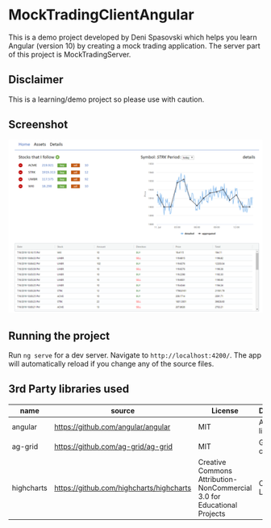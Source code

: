 # MockTradingClientAngular

This is a demo project developed by Deni Spasovski which helps you learn Angular (version 10) by creating a mock trading application.
The server part of this project is MockTradingServer.

## Disclaimer

This is a learning/demo project so please use with caution.

## Screenshot

![App Screenshot](screenshot.png 'App Screenshot')

## Running the project

Run `ng serve` for a dev server. Navigate to `http://localhost:4200/`. The app will automatically reload if you change any of the source files.

## 3rd Party libraries used

| name       | source                                   | License                                                                 | Description      |
| ---------- | ---------------------------------------- | ----------------------------------------------------------------------- | ---------------- |
| angular    | https://github.com/angular/angular       | MIT                                                                     | Angular library  |
| ag-grid    | https://github.com/ag-grid/ag-grid       | MIT                                                                     | Grid component   |
| highcharts | https://github.com/highcharts/highcharts | Creative Commons Attribution-NonCommercial 3.0 for Educational Projects | Charting Library |
